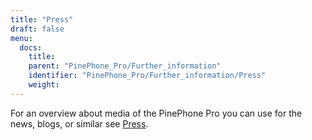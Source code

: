 ```yaml
---
title: "Press"
draft: false
menu:
  docs:
    title:
    parent: "PinePhone_Pro/Further_information"
    identifier: "PinePhone_Pro/Further_information/Press"
    weight: 
---
```


For an overview about media of the PinePhone Pro you can use for the news, blogs, or similar see [Press](/documentation/PinePhone/Further_information/Press).
